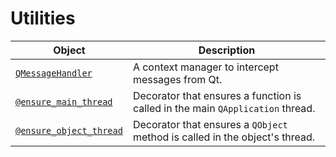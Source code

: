 # Utilities

| Object                          | Description           |
| -----------                     | --------------------- |
| [`QMessageHandler`]()           | A context manager to intercept messages from Qt. |
| [`@ensure_main_thread`]()        | Decorator that ensures a function is called in the main `QApplication` thread. |
| [`@ensure_object_thread`]()      | Decorator that ensures a `QObject` method is called in the object's thread. |
